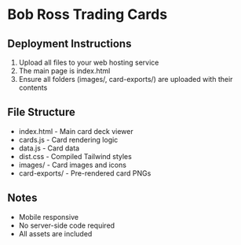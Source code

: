 # Bob Ross Trading Cards

## Deployment Instructions

1. Upload all files to your web hosting service
2. The main page is index.html
3. Ensure all folders (images/, card-exports/) are uploaded with their contents

## File Structure
- index.html - Main card deck viewer
- cards.js - Card rendering logic
- data.js - Card data
- dist.css - Compiled Tailwind styles
- images/ - Card images and icons
- card-exports/ - Pre-rendered card PNGs

## Notes
- Mobile responsive
- No server-side code required
- All assets are included
